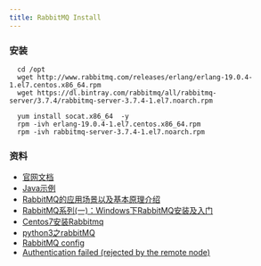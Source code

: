 ```yaml
---
title: RabbitMQ Install
---
```



### 安装

```
  cd /opt
  wget http://www.rabbitmq.com/releases/erlang/erlang-19.0.4-1.el7.centos.x86_64.rpm
  wget https://dl.bintray.com/rabbitmq/all/rabbitmq-server/3.7.4/rabbitmq-server-3.7.4-1.el7.noarch.rpm

  yum install socat.x86_64  -y
  rpm -ivh erlang-19.0.4-1.el7.centos.x86_64.rpm
  rpm -ivh rabbitmq-server-3.7.4-1.el7.noarch.rpm
```

### 资料

- [官网文档](http://previous.rabbitmq.com/v3_6_x/documentation.html)
- [Java示例](http://www.rabbitmq.com/tutorials/tutorial-one-java.html)
- [RabbitMQ的应用场景以及基本原理介绍](https://blog.csdn.net/whoamiyang/article/details/54954780)
- [RabbitMQ系列(一)：Windows下RabbitMQ安装及入门](https://blog.csdn.net/hzw19920329/article/details/53156015)
- [Centos7安装Rabbitmq](https://blog.csdn.net/zhouyongku/article/details/53676837)
- [python3之rabbitMQ](https://www.cnblogs.com/zhangxinqi/p/8460768.html)
- [RabbitMQ config](http://www.rabbitmq.com/configure.html)
- [Authentication failed (rejected by the remote node)](https://blog.csdn.net/j_shine/article/details/78833456)
